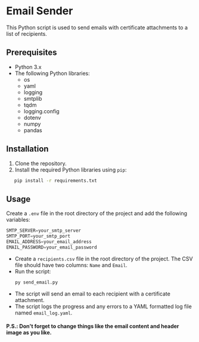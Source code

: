 # Email Sender

This Python script is used to send emails with certificate attachments to a list of recipients.

## Prerequisites

- Python 3.x
- The following Python libraries:
  - os
  - yaml
  - logging
  - smtplib
  - tqdm
  - logging.config
  - dotenv
  - numpy
  - pandas

## Installation

1. Clone the repository.
2. Install the required Python libraries using `pip`:

```bash
   pip install -r requirements.txt
```

## Usage
Create a `.env` file in the root directory of the project and add the following variables:
```python
SMTP_SERVER=your_smtp_server
SMTP_PORT=your_smtp_port
EMAIL_ADDRESS=your_email_address
EMAIL_PASSWORD=your_email_password
```
- Create a `recipients.csv` file in the root directory of the project. The CSV file should have two columns: `Name` and `Email`.
- Run the script:
  ```python
  py send_email.py
  ```
- The script will send an email to each recipient with a certificate attachment.
- The script logs the progress and any errors to a YAML formatted log file named `email_log.yaml`.

#### **P.S.: Don't forget to change things like the email content and header image as you like.**
